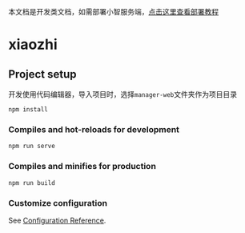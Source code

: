 本文档是开发类文档，如需部署小智服务端，[点击这里查看部署教程](.././FAQ.md#%E4%BD%BF%E7%94%A8%E6%96%B9%E5%BC%8F-)

# xiaozhi

## Project setup

开发使用代码编辑器，导入项目时，选择`manager-web`文件夹作为项目目录

```
npm install
```

### Compiles and hot-reloads for development

```
npm run serve
```

### Compiles and minifies for production

```
npm run build
```

### Customize configuration

See [Configuration Reference](https://cli.vuejs.org/config/).
